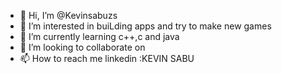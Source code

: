 - 👋 Hi, I’m @Kevinsabuzs
- 👀 I’m interested in buiLding apps and try to make new games
- 🌱 I’m currently learning c++,c and java
- 💞️ I’m looking to collaborate on 
- 📫 How to reach me linkedin :KEVIN SABU

<!---
Kevinsabuzs/Kevinsabuzs is a ✨ special ✨ repository because its `README.md` (this file) appears on your GitHub profile.
You can click the Preview link to take a look at your changes.
--->
